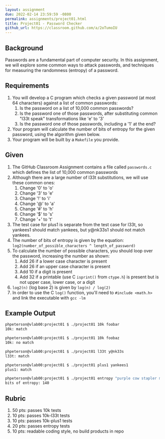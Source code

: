 ```yaml
---
layout: assignment
due: 2022-02-14 23:59:59 -0800
permalink: assignments/project01.html
title: Project01 - Password Checker
github_url: https://classroom.github.com/a/2oTumoIU
---
```


## Background

Passwords are a fundamental part of computer security. In this assignment, we will explore some common ways to attack passwords, and techniques for measuring the randomness (entropy) of a password.

## Requirements

1. You will develop a C program which checks a given password (at most 64 characters) against a list of common passwords:
    1. Is the password on a list of 10,000 common passwords?
    1. Is the password one of those passwords, after substituting common "l33t speak" transformations like 'e' to '3'
    1. Is the password one of those passwords, including a '1' at the end?
1. Your program will calculate the number of bits of entropy for the given password, using the algorithm given below.
1. Your program will be built by a `Makefile` you provide.

## Given

1. The GitHub Classroom Assignment contains a file called `passwords.c` which defines the list of 10,000 common passwords
1. Although there are a large number of l33t substitutions, we will use these common ones:
    1. Change '0' to 'o'
    1. Change '3' to 'e'
    1. Change '!' to 'i'  
    1. Change '@' to 'a'  
    1. Change '#' to 'h'
    1. Change '$' to 's'
    1. Change '+' to 't'
1. The test case for plus1 is separate from the test case for l33t, so yankees1 should match yankees, but y@nk33s1 should not match yankees. 
1. The number of bits of entropy is given by the equation:
    `log2(number_of_possible_characters ^ length_of_password)`
1. To calculate the number of possible characters, you should loop over the password, increasing the number as shown:
    1. Add 26 if a lower case character is present
    1. Add 26 if an upper case character is present
    1. Add 10 if a digit is present
    1. Add 32 if a printable (use C `isprint()` from `ctype.h`) is present but is not upper case, lower case, or a digit 
1. `log2(n)` (log base 2) is given by `log(n) / log(2)` 
1. In order to use the C `log()` function, you'll need to `#include <math.h>` and link the executable with `gcc -lm`

## Example Output

```sh
phpeterson@vlab00:project01 $ ./project01 10k foobar
10k: match

phpeterson@vlab00:project01 $ ./project01 10k foobaz
10k: no match

phpeterson@vlab00:project01 $ ./project01 l33t y@nk33s
l33t: match

phpeterson@vlab00:project01 $ ./project01 plus1 yankees1
plus1: match

phpeterson@vlab00:project01 $ ./project01 entropy "purple cow stapler mouse"
bits of entropy: 140
```

## Rubric

1. 50 pts: passes 10k tests
1. 10 pts: passes 10k-l33t tests
1. 10 pts: passes 10k-plus1 tests
1. 20 pts: passes entropy tests
1. 10 pts: readable coding style, no build products in repo